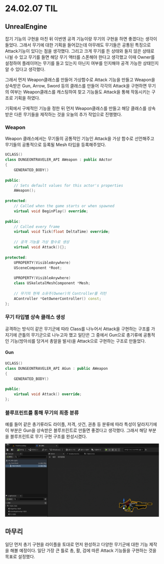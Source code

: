 # 24.02.07 TIL

## UnrealEngine

잡기 기능의 구현을 마친 뒤 이번엔 공격 기능이랑 무기의 구현을 하면 좋겠다는 생각이 들었다. 그래서 무기에 대한 기획을 들어갔는데 아무래도 무기들은 공통된 특징으로 Attack기능이 있다는 점을 생각했다. 그리고 크게 무기를 든 상태와 들지 않은 상태로 나뉠 수 있고 무기를 들면 해당 무기 액터를 스폰해야 한다고 생각했고 이때 Owner를 설정하여 플레이어는 무기를 들고 있는지 아닌지 여부를 인지해야 공격 가능한 상태인지 알 수 있다고 생각했다.

그래서 먼저 Weapon클래스를 만들어 가상함수로 Attack 기능을 만들고 Weapon을 상속받은 Gun, Arrow, Sword 등의 클래스를 만들어 각각의 Attack을 구현하면 무기의 여부는 Weapon클래스를 캐스팅하여 찾고 기능들도 Attack을 통해 작동시키는 구조로 기획을 하였다.

기획에서 구체적인 기능을 정한 뒤 먼저 Weapon클래스를 만들고 해당 클래스를 상속받은 다른 무기들을 제작하는 것을 오늘의 추가 작업으로 진행했다.

### Weapon

Weapon 클래스에서는 무기들의 공통적인 기능인 Attack을 가상 함수로 선언해주고 무기들의 공통적으로 등록될 Mesh 타입을 등록해주었다.

```C++
UCLASS()
class DUNGEONTRAVELER_API AWeapon : public AActor
{
	GENERATED_BODY()

public:
	// Sets default values for this actor's properties
	AWeapon();

protected:
	// Called when the game starts or when spawned
	virtual void BeginPlay() override;

public:
	// Called every frame
	virtual void Tick(float DeltaTime) override;

	// 공격 기능을 가상 함수로 생성
	virtual void Attack(){};

protected:
	UPROPERTY(VisibleAnywhere)
	USceneComponent *Root;

	UPROPERTY(VisibleAnywhere)
	class USkeletalMeshComponent *Mesh;

	// 무기의 현재 소유주(Owner)의 Controller를 리턴
	AController *GetOwnerController() const;
};
```

### 무기 타입별 상속 클래스 생성

공격하는 방식이 같은 무기군에 따라 Class를 나누어서 Attack을 구현하는 구조를 가지기에 큰틀의 무기군으로 나누고자 했고 일단은 그 중에서 Gun으로 총기류에 공통적인 기능(방아쇠를 당겨서 총알을 발사)을 Attack으로 구현하는 구조로 만들었다.

#### Gun

```C++
UCLASS()
class DUNGEONTRAVELER_API AGun : public AWeapon
{
	GENERATED_BODY()

public:
	virtual void Attack() override;
};

```

### 블루프린트를 통해 무기의 최종 분류

예를 들어 같은 총기류라도 라이플, 저격, 샷건, 권총 등 분류에 따라 특성이 달라지기에 이 부분은 Gun을 상속받은 블루프린트로 만들면 좋겠다고 생각했다.
그래서 해당 부분을 블루프린트로 무기 구현 구조를 완성시켰다.

![4](/Assets/Images/Unreal/실습/DungeonTraveler/4.png)

## 마무리

일단 먼저 총기 구현을 라이플을 토대로 먼저 완성하고 다양한 무기군에 대한 기능 제작을 해볼 예정이다. 일단 가장 큰 틀로 총, 활, 검에 따른 Attack 기능들을 구현하는 것을 목표로 설정했다.

